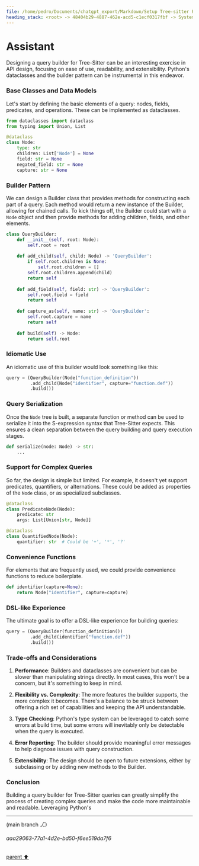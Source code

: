 ```yaml
---
file: /home/pedro/Documents/chatgpt_export/Markdown/Setup Tree-sitter Python parser.md
heading_stack: <root> -> 48404b29-4887-462e-acd5-c1ecf0317fbf -> System -> 116c69b9-0217-4c43-bedc-42dcbf0f826d -> System -> aaa2b2b9-a972-49a4-8072-387253454bc2 -> User -> 65ebe623-cb59-4071-a891-b0ecac4a7299 -> Assistant -> 3b9d8f44-31ea-4a18-a85c-2144c2c1c659 -> Tool -> 74a3cf29-c1fc-4242-817b-f8e9f83315ef -> Assistant -> 8801ae9a-ded1-475a-a3e9-bd817697ad99 -> Tool -> 133fb8b4-7853-4484-b203-3efbc6ed24b1 -> Assistant -> aaa293e9-a16a-4dcb-bf1e-e1a857731e97 -> User -> 953ccdca-be2f-4765-bdf5-13151dff1986 -> Assistant -> 9f67d0a5-d0f4-44e9-8fa7-40963c60e88f -> Tool -> 4dc004ce-1401-4ffc-871d-bd967d2f63a9 -> Assistant -> 99984851-9314-483f-a2a3-126c895dec19 -> Assistant -> da744ba2-ecd2-4dc0-8655-fa8aaee2bf9b -> Tool -> 15f61e74-54fd-47d9-8008-f0d889bf12b7 -> Assistant -> aaa2d60b-338e-4152-9e50-83b6a20eff30 -> User -> de6b35bd-5bff-4de0-95b8-221d8d435c40 -> Assistant -> 4cdff389-2396-4ab1-be1d-8b1b82078b94 -> Tool -> 4cb279b0-a577-45ef-94ca-c4387df6dbab -> Assistant -> aaa2cde9-4bc5-421a-8b93-1227a5b142ce -> User -> 08eb7667-59b0-4428-bac9-03470a3c43e9 -> Assistant -> da0e3adc-f279-4bb0-8190-f613e2c89c6f -> Tool -> ea4b757d-c12b-4ea8-9576-483fac3d32d7 -> Assistant -> aaa2fadc-e768-42c3-8f1d-1e2175896635 -> User -> 0ca77f9c-ecfc-4df4-be6b-ec2c96eb4460 -> Assistant -> aaa2bf74-6601-4af7-bc2d-ab12017d2dac -> User -> 0eaa25f5-df9f-4760-8870-6c10e86e7b93 -> Assistant
---
```

# Assistant

Designing a query builder for Tree-Sitter can be an interesting exercise in API design, focusing on ease of use, readability, and extensibility. Python's dataclasses and the builder pattern can be instrumental in this endeavor.

### Base Classes and Data Models

Let's start by defining the basic elements of a query: nodes, fields, predicates, and operations. These can be implemented as dataclasses.

```python
from dataclasses import dataclass
from typing import Union, List

@dataclass
class Node:
    type: str
    children: List['Node'] = None
    field: str = None
    negated_field: str = None
    capture: str = None
```

### Builder Pattern

We can design a Builder class that provides methods for constructing each part of a query. Each method would return a new instance of the Builder, allowing for chained calls. To kick things off, the Builder could start with a `Node` object and then provide methods for adding children, fields, and other elements.

```python
class QueryBuilder:
    def __init__(self, root: Node):
        self.root = root
    
    def add_child(self, child: Node) -> 'QueryBuilder':
        if self.root.children is None:
            self.root.children = []
        self.root.children.append(child)
        return self
    
    def add_field(self, field: str) -> 'QueryBuilder':
        self.root.field = field
        return self
    
    def capture_as(self, name: str) -> 'QueryBuilder':
        self.root.capture = name
        return self
    
    def build(self) -> Node:
        return self.root
```

### Idiomatic Use

An idiomatic use of this builder would look something like this:

```python
query = (QueryBuilder(Node("function_definition"))
         .add_child(Node("identifier", capture="function.def"))
         .build())
```

### Query Serialization

Once the `Node` tree is built, a separate function or method can be used to serialize it into the S-expression syntax that Tree-Sitter expects. This ensures a clean separation between the query building and query execution stages.

```python
def serialize(node: Node) -> str:
    ...
```

### Support for Complex Queries

So far, the design is simple but limited. For example, it doesn't yet support predicates, quantifiers, or alternations. These could be added as properties of the `Node` class, or as specialized subclasses.

```python
@dataclass
class PredicateNode(Node):
    predicate: str
    args: List[Union[str, Node]]
```

```python
@dataclass
class QuantifiedNode(Node):
    quantifier: str  # Could be '+', '*', '?'
```

### Convenience Functions

For elements that are frequently used, we could provide convenience functions to reduce boilerplate.

```python
def identifier(capture=None):
    return Node("identifier", capture=capture)
```

### DSL-like Experience

The ultimate goal is to offer a DSL-like experience for building queries:

```python
query = (QueryBuilder(function_definition())
         .add_child(identifier("function.def"))
         .build())
```

### Trade-offs and Considerations

1. **Performance**: Builders and dataclasses are convenient but can be slower than manipulating strings directly. In most cases, this won't be a concern, but it's something to keep in mind.
  
2. **Flexibility vs. Complexity**: The more features the builder supports, the more complex it becomes. There's a balance to be struck between offering a rich set of capabilities and keeping the API understandable.
  
3. **Type Checking**: Python's type system can be leveraged to catch some errors at build time, but some errors will inevitably only be detectable when the query is executed.

4. **Error Reporting**: The builder should provide meaningful error messages to help diagnose issues with query construction.

5. **Extensibility**: The design should be open to future extensions, either by subclassing or by adding new methods to the Builder.

### Conclusion

Building a query builder for Tree-Sitter queries can greatly simplify the process of creating complex queries and make the code more maintainable and readable. Leveraging Python's

---

(main branch ⎇)
###### aaa29063-77a1-4d2e-bd50-f6ee519da7f6
[parent ⬆️](#0ca77f9c-ecfc-4df4-be6b-ec2c96eb4460)
